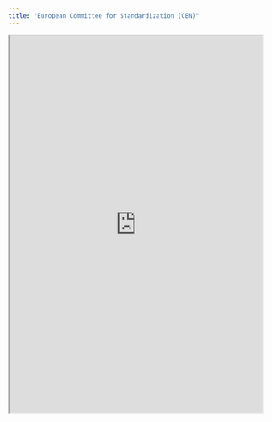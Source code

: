 ```yaml
---
title: "European Committee for Standardization (CEN)"
---
```



<iframe height="750" width="100%" src="https://ewelton.github.io/ktest/wiki.html#European%20Committee%20for%20Standardization%20(CEN)"></iframe>
